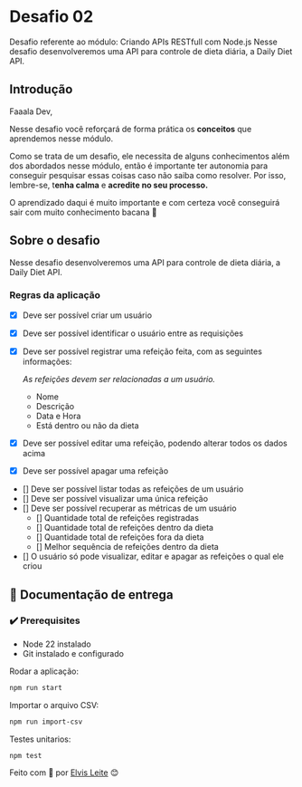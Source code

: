 # Desafio 02

Desafio referente ao módulo: Criando APIs RESTfull com Node.js
Nesse desafio desenvolveremos uma API para controle de dieta diária, a Daily Diet API.

## Introdução

Faaala Dev,

Nesse desafio você reforçará de forma prática os **conceitos** que aprendemos nesse módulo.

Como se trata de um desafio, ele necessita de alguns conhecimentos além dos abordados nesse módulo, então é importante ter autonomia para conseguir pesquisar essas coisas caso não saiba como resolver. Por isso, lembre-se, t**enha calma** e **acredite no seu processo.**

O aprendizado daqui é muito importante e com certeza você conseguirá sair com muito conhecimento bacana 💜

## Sobre o desafio
Nesse desafio desenvolveremos uma API para controle de dieta diária, a Daily Diet API.
### Regras da aplicação

- [X]  Deve ser possível criar um usuário
- [X]  Deve ser possível identificar o usuário entre as requisições
- [X]  Deve ser possível registrar uma refeição feita, com as seguintes informações:
    
    *As refeições devem ser relacionadas a um usuário.*
    
    - Nome
    - Descrição
    - Data e Hora
    - Está dentro ou não da dieta
    
- [X] Deve ser possível editar uma refeição, podendo alterar todos os dados acima
- [X] Deve ser possível apagar uma refeição
- [] Deve ser possível listar todas as refeições de um usuário
- [] Deve ser possível visualizar uma única refeição
- [] Deve ser possível recuperar as métricas de um usuário
    - [] Quantidade total de refeições registradas
    - [] Quantidade total de refeições dentro da dieta
    - [] Quantidade total de refeições fora da dieta
    - [] Melhor sequência de refeições dentro da dieta
- []  O usuário só pode visualizar, editar e apagar as refeições o qual ele criou

## 🚀 Documentação de entrega

### ✔️ Prerequisites

* Node 22 instalado
* Git instalado e configurado

Rodar a aplicação:
```bash
npm run start
```
Importar o arquivo CSV:
```bash
npm run import-csv
```
Testes unitarios:
```bash
npm test
```


Feito com 💜 por [Elvis Leite](https://gist.github.com/elvis7t) 😊